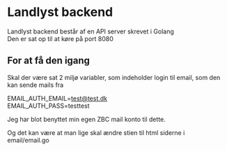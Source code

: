# Landlyst backend

Landlyst backend består af en API server skrevet i Golang
<br>
Den er sat op til at køre på port 8080

## For at få den igang
Skal der være sat 2 miljø variabler, som indeholder login til email, som den kan sende mails fra

EMAIL_AUTH_EMAIL=test@test.dk
<br>
EMAIL_AUTH_PASS=testtest

Jeg har blot benyttet min egen ZBC mail konto til dette.

Og det kan være at man lige skal ændre stien til html siderne i email/email.go

